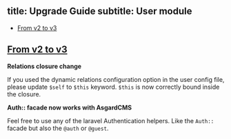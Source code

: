 title: Upgrade Guide
subtitle: User module
-------

- [From v2 to v3](#upgrade-3.0)


## <a name="upgrade-3.0" class="anchor" href="#upgrade-3.0">From v2 to **v3**</a>

**Relations closure change**

If you used the dynamic relations configuration option in the user config file, please update `$self` to `$this` keyword. `$this` is now correctly bound inside the closure.

**Auth:: facade now works with AsgardCMS**

Feel free to use any of the laravel Authentication helpers. Like the `Auth::` facade but also the `@auth` or `@guest`.
